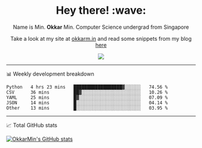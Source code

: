 <h1 align="center"> Hey there! :wave:</h1>

<p align="center">Name is Min. <strong>Okkar</strong> Min. Computer Science undergrad from Singapore</p>

<p align="center">Take a look at my site at <a href="https://okkarm.in" target="_blank">okkarm.in</a> and read some snippets from my blog <a href="https://okkarm.in/blog" target="_blank">here</a></p>

<p align="center">
  <a href="https://okkarm.in/linkedin" target='_blank'>
    <img src="https://img.shields.io/badge/linkedin-%230077B5.svg?&style=for-the-badge&logo=linkedin&logoColor=white" />
  </a>
 </p>

---

📊 Weekly development breakdown

<!--START_SECTION:waka-->
```text
Python   4 hrs 23 mins   ██████████████████▓░░░░░░   74.56 % 
CSV      36 mins         ██▓░░░░░░░░░░░░░░░░░░░░░░   10.26 % 
YAML     25 mins         █▓░░░░░░░░░░░░░░░░░░░░░░░   07.09 % 
JSON     14 mins         █░░░░░░░░░░░░░░░░░░░░░░░░   04.14 % 
Other    13 mins         █░░░░░░░░░░░░░░░░░░░░░░░░   03.95 % 
```
<!--END_SECTION:waka-->

---

📈 Total GitHub stats

<p>
  <a href="https://github.com/OkkarMin"><img src="https://github-readme-stats.vercel.app/api?username=OkkarMin&hide_border=true&show_icons=true&theme=graywhite" alt="OkkarMin's GitHub stats"></a>
</p>
